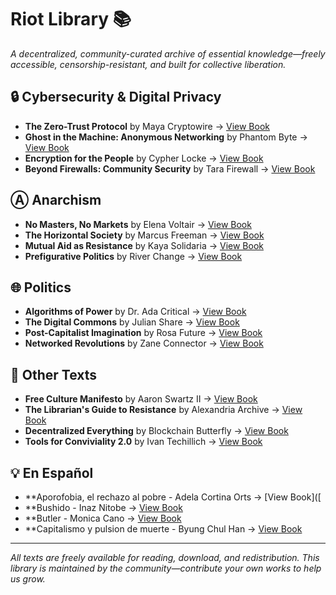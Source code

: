 # Riot Library 📚

*A decentralized, community-curated archive of essential knowledge—freely accessible, censorship-resistant, and built for collective liberation.*


## 🔒 Cybersecurity & Digital Privacy
 
- **The Zero-Trust Protocol** by Maya Cryptowire → [View Book](https://library.riotnation.click/books/zero-trust-protocol)  
- **Ghost in the Machine: Anonymous Networking** by Phantom Byte → [View Book](https://library.riotnation.click/books/ghost-machine)  
- **Encryption for the People** by Cypher Locke → [View Book](https://library.riotnation.click/books/encryption-people)  
- **Beyond Firewalls: Community Security** by Tara Firewall → [View Book](https://library.riotnation.click/books/beyond-firewalls)

## Ⓐ Anarchism
 
- **No Masters, No Markets** by Elena Voltair → [View Book](https://library.riotnation.click/books/no-masters-markets)  
- **The Horizontal Society** by Marcus Freeman → [View Book](https://library.riotnation.click/books/horizontal-society)  
- **Mutual Aid as Resistance** by Kaya Solidaria → [View Book](https://library.riotnation.click/books/mutual-aid-resistance)  
- **Prefigurative Politics** by River Change → [View Book](https://library.riotnation.click/books/prefigurative-politics)

## 🌐 Politics

- **Algorithms of Power** by Dr. Ada Critical → [View Book](https://library.riotnation.click/books/algorithms-power)  
- **The Digital Commons** by Julian Share → [View Book](https://library.riotnation.click/books/digital-commons)  
- **Post-Capitalist Imagination** by Rosa Future → [View Book](https://library.riotnation.click/books/post-capitalist-imagination)  
- **Networked Revolutions** by Zane Connector → [View Book](https://library.riotnation.click/books/networked-revolutions)

## 📖 Other Texts  

- **Free Culture Manifesto** by Aaron Swartz II → [View Book](https://library.riotnation.click/books/free-culture-manifesto)  
- **The Librarian's Guide to Resistance** by Alexandria Archive → [View Book](https://library.riotnation.click/books/librarians-guide)  
- **Decentralized Everything** by Blockchain Butterfly → [View Book](https://library.riotnation.click/books/decentralized-everything)  
- **Tools for Conviviality 2.0** by Ivan Techillich → [View Book](https://library.riotnation.click/books/tools-conviviality)

## 💡 En Español 

- **Aporofobia, el rechazo al pobre - Adela Cortina Orts → [View Book]([
- **Bushido - Inaz Nitobe → [View Book]([https://library.riotnation.click/books/librarians-guide](https://github.com/Nikosmico/RiotLibrary/blob/a6a105f46e0fcb6d9c7172de3b72e2680837c6e3/books/Aporofobiaelrechazoalpobre%20_AdelaCortinaOrts.pdf))  
- **Butler - Monica Cano → [View Book](https://library.riotnation.click/books/decentralized-everything)  
- **Capitalismo y pulsion de muerte - Byung Chul Han → [View Book](https://library.riotnation.click/books/tools-conviviality)

---

*All texts are freely available for reading, download, and redistribution. This library is maintained by the community—contribute your own works to help us grow.*
